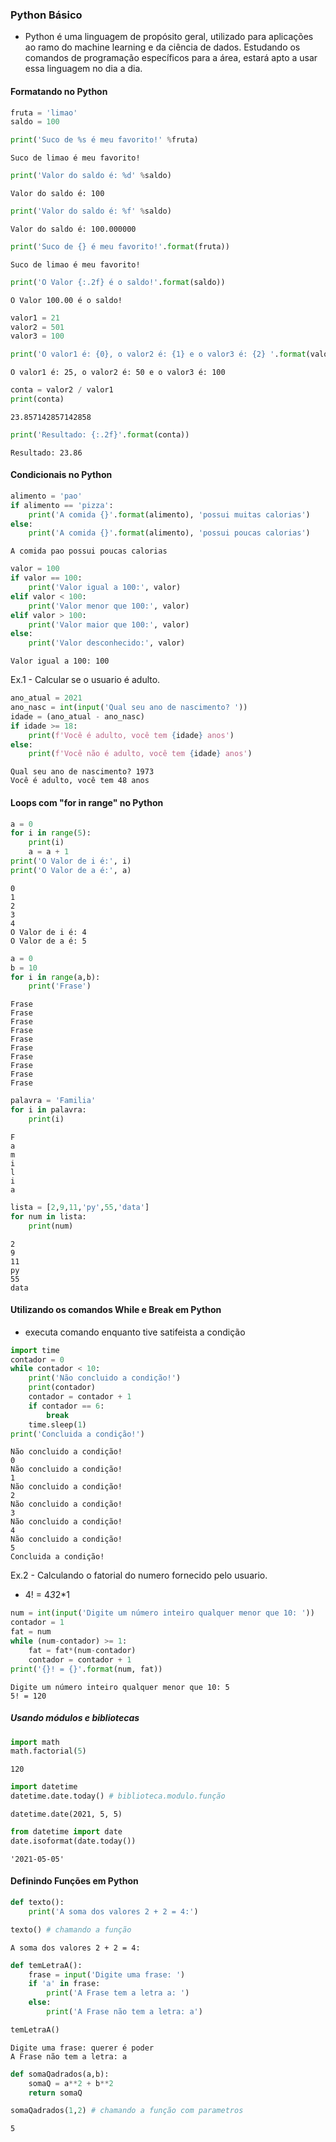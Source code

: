 ### Python Básico
- Python é uma linguagem de propósito geral, utilizado para aplicações ao ramo do machine learning e da ciência de dados. Estudando os comandos de programação específicos para a área, estará apto a usar essa linguagem no dia a dia.

#### Formatando no Python


```python
fruta = 'limao'
saldo = 100
```


```python
print('Suco de %s é meu favorito!' %fruta)
```

    Suco de limao é meu favorito!
    


```python
print('Valor do saldo é: %d' %saldo)
```

    Valor do saldo é: 100
    


```python
print('Valor do saldo é: %f' %saldo)
```

    Valor do saldo é: 100.000000
    


```python
print('Suco de {} é meu favorito!'.format(fruta))
```

    Suco de limao é meu favorito!
    


```python
print('O Valor {:.2f} é o saldo!'.format(saldo))
```

    O Valor 100.00 é o saldo!
    


```python
valor1 = 21
valor2 = 501
valor3 = 100
```


```python
print('O valor1 é: {0}, o valor2 é: {1} e o valor3 é: {2} '.format(valor1,valor2,valor3))
```

    O valor1 é: 25, o valor2 é: 50 e o valor3 é: 100 
    


```python
conta = valor2 / valor1
print(conta)
```

    23.857142857142858
    


```python
print('Resultado: {:.2f}'.format(conta))
```

    Resultado: 23.86
    

#### Condicionais no Python


```python
alimento = 'pao'
if alimento == 'pizza':
    print('A comida {}'.format(alimento), 'possui muitas calorias')
else:
    print('A comida {}'.format(alimento), 'possui poucas calorias')

```

    A comida pao possui poucas calorias
    


```python
valor = 100
if valor == 100:
    print('Valor igual a 100:', valor)
elif valor < 100:
    print('Valor menor que 100:', valor)
elif valor > 100:
    print('Valor maior que 100:', valor)
else:
    print('Valor desconhecido:', valor)
```

    Valor igual a 100: 100
    

Ex.1 - Calcular se o usuario é adulto.


```python
ano_atual = 2021
ano_nasc = int(input('Qual seu ano de nascimento? '))
idade = (ano_atual - ano_nasc)
if idade >= 18:
    print(f'Você é adulto, você tem {idade} anos')
else:
    print(f'Você não é adulto, você tem {idade} anos')
```

    Qual seu ano de nascimento? 1973
    Você é adulto, você tem 48 anos
    

#### Loops com "for in range" no Python


```python
a = 0
for i in range(5):
    print(i)
    a = a + 1
print('O Valor de i é:', i)
print('O Valor de a é:', a)
```

    0
    1
    2
    3
    4
    O Valor de i é: 4
    O Valor de a é: 5
    


```python
a = 0
b = 10
for i in range(a,b):
    print('Frase')
```

    Frase
    Frase
    Frase
    Frase
    Frase
    Frase
    Frase
    Frase
    Frase
    Frase
    


```python
palavra = 'Familia'
for i in palavra:
    print(i)
```

    F
    a
    m
    i
    l
    i
    a
    


```python
lista = [2,9,11,'py',55,'data']   
for num in lista:
    print(num)
```

    2
    9
    11
    py
    55
    data
    

#### Utilizando os comandos While e Break em Python
- executa comando enquanto tive satifeista a condição


```python
import time
contador = 0
while contador < 10:
    print('Não concluido a condição!')
    print(contador)
    contador = contador + 1
    if contador == 6:
        break
    time.sleep(1)
print('Concluida a condição!')
```

    Não concluido a condição!
    0
    Não concluido a condição!
    1
    Não concluido a condição!
    2
    Não concluido a condição!
    3
    Não concluido a condição!
    4
    Não concluido a condição!
    5
    Concluida a condição!
    

Ex.2 - Calculando o fatorial do numero fornecido pelo usuario.
- 4! = 4*3*2*1


```python
num = int(input('Digite um número inteiro qualquer menor que 10: '))
contador = 1
fat = num
while (num-contador) >= 1:
    fat = fat*(num-contador)
    contador = contador + 1
print('{}! = {}'.format(num, fat))
```

    Digite um número inteiro qualquer menor que 10: 5
    5! = 120
    

##### Usando módulos e bibliotecas


```python
import math
math.factorial(5)
```




    120




```python
import datetime
datetime.date.today() # biblioteca.modulo.função
```




    datetime.date(2021, 5, 5)




```python
from datetime import date
date.isoformat(date.today())
```




    '2021-05-05'



#### Definindo Funções em Python


```python
def texto():
    print('A soma dos valores 2 + 2 = 4:')
```


```python
texto() # chamando a função
```

    A soma dos valores 2 + 2 = 4:
    


```python
def temLetraA():
    frase = input('Digite uma frase: ')
    if 'a' in frase:
        print('A Frase tem a letra a: ')
    else:
        print('A Frase não tem a letra: a')
```


```python
temLetraA()
```

    Digite uma frase: querer é poder
    A Frase não tem a letra: a
    


```python
def somaQadrados(a,b):
    somaQ = a**2 + b**2
    return somaQ
```


```python
somaQadrados(1,2) # chamando a função com parametros
```




    5




```python

```
